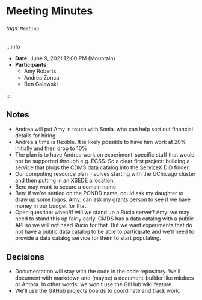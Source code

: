 Meeting Minutes
===

###### tags: `Meeting`

:::info
- **Date:** June 9, 2021 12:00 PM (Mountain)
- **Participants:**
    - Amy Roberts
    - Andrea Zonca
    - Ben Galewski

:::

## Notes
- Andrea will put Amy in touch with Sonia, who can help sort out financial details for hiring
- Andrea's time is flexible.  It is likely possible to have him work at 20% initially and then drop to 10%
- The plan is to have Andrea work on experiment-specific stuff that would not be supported through e.g. ECSS.  So a clear first project: building a service that plugs the CDMS data catalog into the [ServiceX](https://github.com/ssl-hep/ServiceX) DID finder.
- Our computing resource plan involves starting with the UChicago cluster and then putting in an XSEDE allocation.
- Ben: may want to secure a domain name
- Ben: if we're settled on the PONDD name, could ask my daughter to draw up some logos.  Amy: can ask my grants person to see if we have money in our budget for that.
- Open question: when/if will we stand up a Rucio server?  Amy: we may need to stand this up fairly early.  CMDS has a data catalog with a public API so we will not need Rucio for that.  But we want experiments that do not have a public data catalog to be able to participate and we'll need to provide a data catalog service for them to start populating.

## Decisions
- Documentation will stay with the code in the code repository.  We'll document with markdown and (maybe) a document-builder like mkdocs or Antora.  In other words, we won't use the GitHub wiki feature.
- We'll use the GitHub projects boards to coordinate and track work.


